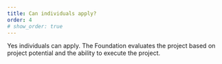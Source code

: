 ```yaml
---
title: Can individuals apply?
order: 4
# show_order: true
---
```

Yes individuals can apply. The Foundation evaluates the project based on project potential and the ability to execute the project.